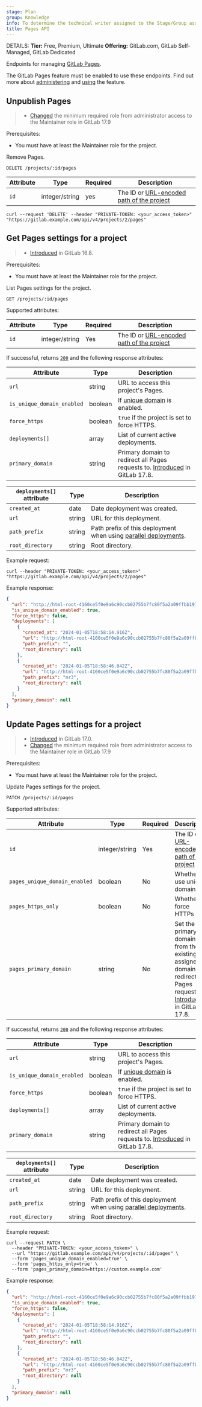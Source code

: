 ```yaml
---
stage: Plan
group: Knowledge
info: To determine the technical writer assigned to the Stage/Group associated with this page, see https://handbook.gitlab.com/handbook/product/ux/technical-writing/#assignments
title: Pages API
---
```


DETAILS:
**Tier:** Free, Premium, Ultimate
**Offering:** GitLab.com, GitLab Self-Managed, GitLab Dedicated

Endpoints for managing [GitLab Pages](../user/project/pages/index.md).

The GitLab Pages feature must be enabled to use these endpoints. Find out more about [administering](../administration/pages/_index.md) and [using](../user/project/pages/index.md) the feature.

## Unpublish Pages

> - [Changed](https://gitlab.com/gitlab-org/gitlab/-/issues/498658) the minimum required role from administrator access to the Maintainer role in GitLab 17.9

Prerequisites:

- You must have at least the Maintainer role for the project.

Remove Pages.

```plaintext
DELETE /projects/:id/pages
```

| Attribute | Type           | Required | Description                              |
| --------- | -------------- | -------- | ---------------------------------------- |
| `id`      | integer/string | yes      | The ID or [URL-encoded path of the project](rest/_index.md#namespaced-paths) |

```shell
curl --request 'DELETE' --header "PRIVATE-TOKEN: <your_access_token>" "https://gitlab.example.com/api/v4/projects/2/pages"
```

## Get Pages settings for a project

> - [Introduced](https://gitlab.com/gitlab-org/gitlab/-/issues/436932) in GitLab 16.8.

Prerequisites:

- You must have at least the Maintainer role for the project.

List Pages settings for the project.

```plaintext
GET /projects/:id/pages
```

Supported attributes:

| Attribute | Type           | Required | Description                              |
| --------- | -------------- | -------- | ---------------------------------------- |
| `id`      | integer/string | Yes      | The ID or [URL-encoded path of the project](rest/_index.md#namespaced-paths) |

If successful, returns [`200`](rest/troubleshooting.md#status-codes) and the following
response attributes:

| Attribute                                 | Type       | Description                                                                                                                  |
| ----------------------------------------- | ---------- | -----------------------                                                                                                      |
| `url`                                     | string     | URL to access this project's Pages.                                                                                            |
| `is_unique_domain_enabled`                | boolean    | If [unique domain](../user/project/pages/introduction.md) is enabled.                                                        |
| `force_https`                             | boolean    | `true` if the project is set to force HTTPS.                                                                                      |
| `deployments[]`                           | array      | List of current active deployments.                                                                                          |
| `primary_domain`                          | string     | Primary domain to redirect all Pages requests to. [Introduced](https://gitlab.com/gitlab-org/gitlab/-/issues/481334) in GitLab 17.8. |

| `deployments[]` attribute                 | Type       | Description                                                                                                                   |
| ----------------------------------------- | ---------- |-------------------------------------------------------------------------------------------------------------------------------|
| `created_at`                              | date       | Date deployment was created.                                                                                                  |
| `url`                                     | string     | URL for this deployment.                                                                                                      |
| `path_prefix`                             | string     | Path prefix of this deployment when using [parallel deployments](../user/project/pages/index.md#parallel-deployments). |
| `root_directory`                          | string     | Root directory.                                                                                                               |

Example request:

```shell
curl --header "PRIVATE-TOKEN: <your_access_token>" "https://gitlab.example.com/api/v4/projects/2/pages"
```

Example response:

```json
{
  "url": "http://html-root-4160ce5f0e9a6c90ccb02755b7fc80f5a2a09ffbb1976cf80b653.pages.gdk.test:3010",
  "is_unique_domain_enabled": true,
  "force_https": false,
  "deployments": [
    {
      "created_at": "2024-01-05T18:58:14.916Z",
      "url": "http://html-root-4160ce5f0e9a6c90ccb02755b7fc80f5a2a09ffbb1976cf80b653.pages.gdk.test:3010/",
      "path_prefix": "",
      "root_directory": null
    },
    {
      "created_at": "2024-01-05T18:58:46.042Z",
      "url": "http://html-root-4160ce5f0e9a6c90ccb02755b7fc80f5a2a09ffbb1976cf80b653.pages.gdk.test:3010/mr3",
      "path_prefix": "mr3",
      "root_directory": null
    }
  ],
  "primary_domain": null
}
```

## Update Pages settings for a project

> - [Introduced](https://gitlab.com/gitlab-org/gitlab/-/merge_requests/147227) in GitLab 17.0.
> - [Changed](https://gitlab.com/gitlab-org/gitlab/-/issues/498658) the minimum required role from administrator access to the Maintainer role in GitLab 17.9

Prerequisites:

- You must have at least the Maintainer role for the project.

Update Pages settings for the project.

```plaintext
PATCH /projects/:id/pages
```

Supported attributes:

| Attribute                       | Type           | Required | Description                                                                                                         |
| --------------------------------| -------------- | -------- | --------------------------------------------------------------------------------------------------------------------|
| `id`                            | integer/string | Yes      | The ID or [URL-encoded path of the project](rest/_index.md#namespaced-paths)                                 |
| `pages_unique_domain_enabled`   | boolean        | No       | Whether to use unique domain                                                                                        |
| `pages_https_only`              | boolean        | No       | Whether to force HTTPs                                                                                              |
| `pages_primary_domain`          | string         | No       | Set the primary domain from the existing assigned domains to redirect all Pages requests to. [Introduced](https://gitlab.com/gitlab-org/gitlab/-/issues/481334) in GitLab 17.8. |

If successful, returns [`200`](rest/troubleshooting.md#status-codes) and the following
response attributes:

| Attribute                                 | Type       | Description                                                                                                                  |
| ----------------------------------------- | ---------- | -----------------------                                                                                                      |
| `url`                                     | string     | URL to access this project's Pages.                                                                                            |
| `is_unique_domain_enabled`                | boolean    | If [unique domain](../user/project/pages/introduction.md) is enabled.                                                        |
| `force_https`                             | boolean    | `true` if the project is set to force HTTPS.                                                                                      |
| `deployments[]`                           | array      | List of current active deployments.                                                                                          |
| `primary_domain`                          | string     | Primary domain to redirect all Pages requests to. [Introduced](https://gitlab.com/gitlab-org/gitlab/-/issues/481334) in GitLab 17.8. |

| `deployments[]` attribute                 | Type       | Description                                                                                                                   |
| ----------------------------------------- | ---------- |-------------------------------------------------------------------------------------------------------------------------------|
| `created_at`                              | date       | Date deployment was created.                                                                                                  |
| `url`                                     | string     | URL for this deployment.                                                                                                      |
| `path_prefix`                             | string     | Path prefix of this deployment when using [parallel deployments](../user/project/pages/index.md#parallel-deployments). |
| `root_directory`                          | string     | Root directory.                                                                                                               |

Example request:

```shell
curl --request PATCH \
  --header "PRIVATE-TOKEN: <your_access_token>" \
  --url "https://gitlab.example.com/api/v4/projects/:id/pages" \
  --form 'pages_unique_domain_enabled=true' \
  --form 'pages_https_only=true' \
  --form 'pages_primary_domain=https://custom.example.com'
```

Example response:

```json
{
  "url": "http://html-root-4160ce5f0e9a6c90ccb02755b7fc80f5a2a09ffbb1976cf80b653.pages.gdk.test:3010",
  "is_unique_domain_enabled": true,
  "force_https": false,
  "deployments": [
    {
      "created_at": "2024-01-05T18:58:14.916Z",
      "url": "http://html-root-4160ce5f0e9a6c90ccb02755b7fc80f5a2a09ffbb1976cf80b653.pages.gdk.test:3010/",
      "path_prefix": "",
      "root_directory": null
    },
    {
      "created_at": "2024-01-05T18:58:46.042Z",
      "url": "http://html-root-4160ce5f0e9a6c90ccb02755b7fc80f5a2a09ffbb1976cf80b653.pages.gdk.test:3010/mr3",
      "path_prefix": "mr3",
      "root_directory": null
    }
  ],
  "primary_domain": null
}
```
